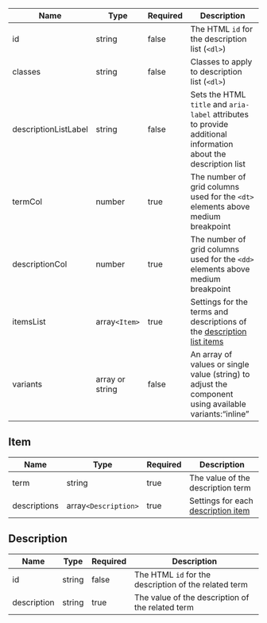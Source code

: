 | Name                 | Type            | Required | Description                                                                                                    |
| -------------------- | --------------- | -------- | -------------------------------------------------------------------------------------------------------------- |
| id                   | string          | false    | The HTML `id` for the description list (`<dl>`)                                                                |
| classes              | string          | false    | Classes to apply to description list (`<dl>`)                                                                  |
| descriptionListLabel | string          | false    | Sets the HTML `title` and `aria-label` attributes to provide additional information about the description list |
| termCol              | number          | true     | The number of grid columns used for the `<dt>` elements above medium breakpoint                                |
| descriptionCol       | number          | true     | The number of grid columns used for the `<dd>` elements above medium breakpoint                                |
| itemsList            | array`<Item>`   | true     | Settings for the terms and descriptions of the [description list items](#item)                                 |
| variants             | array or string | false    | An array of values or single value (string) to adjust the component using available variants:“inline”          |

## Item

| Name         | Type                 | Required | Description                                        |
| ------------ | -------------------- | -------- | -------------------------------------------------- |
| term         | string               | true     | The value of the description term                  |
| descriptions | array`<Description>` | true     | Settings for each [description item](#description) |

## Description

| Name        | Type   | Required | Description                                           |
| ----------- | ------ | -------- | ----------------------------------------------------- |
| id          | string | false    | The HTML `id` for the description of the related term |
| description | string | true     | The value of the description of the related term      |
